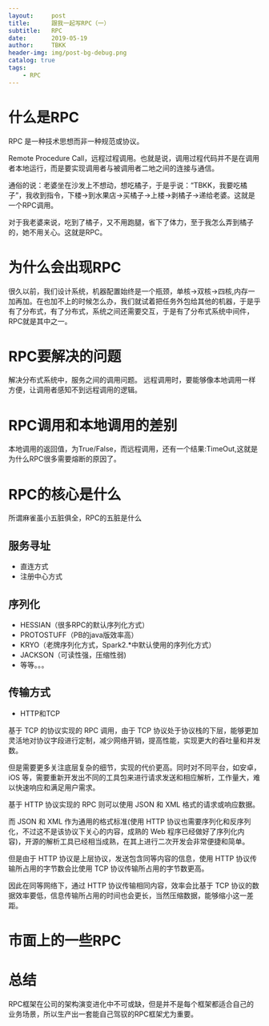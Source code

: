```yaml
---
layout:     post
title:      跟我一起写RPC（一）
subtitle:   RPC
date:       2019-05-19
author:     TBKK
header-img: img/post-bg-debug.png
catalog: true
tags:
    - RPC
---
```



# 什么是RPC

RPC 是一种技术思想而非一种规范或协议。

Remote Procedure Call，远程过程调用。也就是说，调用过程代码并不是在调用者本地运行，而是要实现调用者与被调用者二地之间的连接与通信。

通俗的说：老婆坐在沙发上不想动，想吃橘子，于是乎说：“TBKK，我要吃橘子”，我收到指令，下楼->到水果店->买橘子->上楼->剥橘子->递给老婆。这就是一个RPC调用。

对于我老婆来说，吃到了橘子，又不用跑腿，省下了体力，至于我怎么弄到橘子的，她不用关心。这就是RPC。

# 为什么会出现RPC
很久以前，我们设计系统，机器配置始终是一个瓶颈，单核->双核->四核,内存一加再加。在也加不上的时候怎么办，我们就试着把任务外包给其他的机器，于是乎有了分布式，有了分布式，系统之间还需要交互，于是有了分布式系统中间件，RPC就是其中之一。


# RPC要解决的问题
解决分布式系统中，服务之间的调用问题。
远程调用时，要能够像本地调用一样方便，让调用者感知不到远程调用的逻辑。

# RPC调用和本地调用的差别
本地调用的返回值，为True/False，而远程调用，还有一个结果:TimeOut,这就是为什么RPC很多需要熔断的原因了。

# RPC的核心是什么
所谓麻雀虽小五脏俱全，RPC的五脏是什么

## 服务寻址
* 直连方式
* 注册中心方式
## 序列化
* HESSIAN（很多RPC的默认序列化方式）
* PROTOSTUFF（PB的java版效率高）
* KRYO（老牌序列化方式，Spark2.*中默认使用的序列化方式）
* JACKSON（可读性强，压缩性弱)
* 等等。。。
## 传输方式
* HTTP和TCP

基于 TCP 的协议实现的 RPC 调用，由于 TCP 协议处于协议栈的下层，能够更加灵活地对协议字段进行定制，减少网络开销，提高性能，实现更大的吞吐量和并发数。

但是需要更多关注底层复杂的细节，实现的代价更高。同时对不同平台，如安卓，iOS 等，需要重新开发出不同的工具包来进行请求发送和相应解析，工作量大，难以快速响应和满足用户需求。

基于 HTTP 协议实现的 RPC 则可以使用 JSON 和 XML 格式的请求或响应数据。

而 JSON 和 XML 作为通用的格式标准(使用 HTTP 协议也需要序列化和反序列化，不过这不是该协议下关心的内容，成熟的 Web 程序已经做好了序列化内容)，开源的解析工具已经相当成熟，在其上进行二次开发会非常便捷和简单。

但是由于 HTTP 协议是上层协议，发送包含同等内容的信息，使用 HTTP 协议传输所占用的字节数会比使用 TCP 协议传输所占用的字节数更高。

因此在同等网络下，通过 HTTP 协议传输相同内容，效率会比基于 TCP 协议的数据效率要低，信息传输所占用的时间也会更长，当然压缩数据，能够缩小这一差距。

# 市面上的一些RPC

# 总结
RPC框架在公司的架构演变进化中不可或缺，但是并不是每个框架都适合自己的业务场景，所以生产出一套能自己驾驭的RPC框架尤为重要。


 

